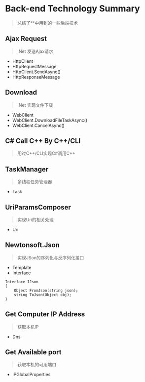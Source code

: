 # Back-end Technology Summary             
> 总结了**中用到的一些后端技术              

## Ajax Request              
> .Net 发送Ajax请求                
* HttpClient     
* HttpRequestMessage       
* HttpClient.SendAsync()         
* HttpResponseMessage            

## Download                   
> .Net 实现文件下载       
* WebClient       
* WebClient.DownloadFileTaskAsync()      
* WebClient.CancelAsync()              

## C# Call C++ By C++/CLI            
> 用过C++/CLI实现C#调用C++             

## TaskManager             
> 多线程任务管理器                  
* Task      

## UriParamsComposer               
> 实现Uri的相关处理                   
* Uri              

## Newtonsoft.Json            
> 实现JSon的序列化与反序列化接口                
* Template      
* Interface           
```
Interface IJson
{
    Object FromJson(string json);
    string ToJson(Object obj);
}
```
## Get Computer IP Address         
> 获取本机IP              
* Dns         

## Get Available port               
> 获取本机的可用端口                  
* IPGlobalProperties                   
